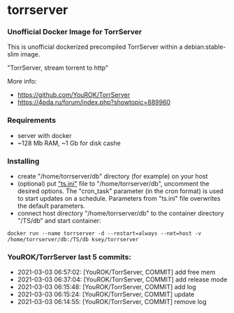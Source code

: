 # torrserver
### Unofficial Docker Image for TorrServer

This is unofficial dockerized precompiled TorrServer within a debian:stable-slim image.

"TorrServer, stream torrent to http"

More info:
- https://github.com/YouROK/TorrServer
- https://4pda.ru/forum/index.php?showtopic=889960

### Requirements

* server with docker
* ~128 Mb RAM, ~1 Gb for disk cashe 

### Installing

- сreate "/home/torrserver/db" directory (for example) on your host
- (optional) put ["ts.ini"](https://raw.githubusercontent.com/MrKsey/torrserver/master/ts.ini) file to "/home/torrserver/db", uncomment the desired options. The "cron_task" parameter (in the cron format) is used to start updates on a schedule. Parameters from "ts.ini" file overwrites the default parameters.
- connect host directory "/home/torrserver/db" to the container directory "/TS/db" and start container:
```
docker run --name torrserver -d --restart=always --net=host -v /home/torrserver/db:/TS/db ksey/torrserver
```



### YouROK/TorrServer last 5 commits:
* 2021-03-03 06:57:02: [YouROK/TorrServer, COMMIT] add free mem
* 2021-03-03 06:37:04: [YouROK/TorrServer, COMMIT] add release mode
* 2021-03-03 06:15:48: [YouROK/TorrServer, COMMIT] add log
* 2021-03-03 06:15:24: [YouROK/TorrServer, COMMIT] update
* 2021-03-03 06:14:55: [YouROK/TorrServer, COMMIT] remove log

